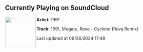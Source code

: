## Currently Playing on SoundCloud

[<img align="left" width="100" src="https://i1.sndcdn.com/artworks-Pc5XpILD1sS7-0-t500x500.jpg">](https://soundcloud.com/1991_music/1991-mugatu-rova-cyclone-rova)

**Artist**: 1991 

**Track**: 1991, Mugatu, Rova - Cyclone (Rova Remix)

Last updated at 06/26/2024 17:48
